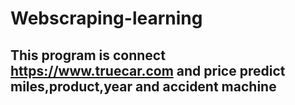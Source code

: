 # Webscraping-learning
## This program is connect https://www.truecar.com and price predict miles,product,year and accident machine
